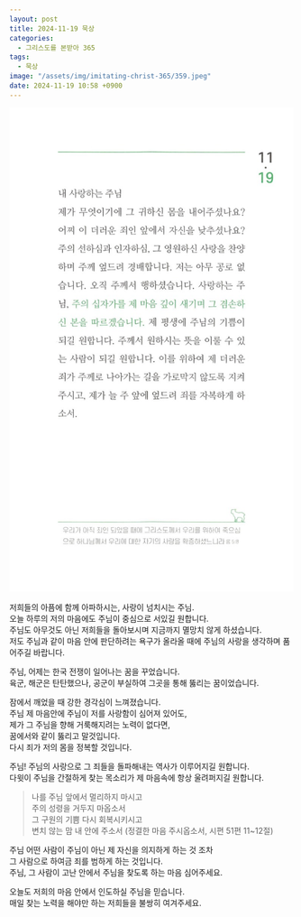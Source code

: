 ```yaml
---
layout: post
title: 2024-11-19 묵상
categories:
  - 그리스도를 본받아 365
tags:
  - 묵상
image: "/assets/img/imitating-christ-365/359.jpeg"
date: 2024-11-19 10:58 +0900
---
```


![image](/assets/img/imitating-christ-365/359.jpeg)

저희들의 아픔에 함께 아파하시는, 사랑이 넘치시는 주님.  
오늘 하루의 저의 마음에도 주님이 중심으로 서있길 원합니다.  
주님도 아무것도 아닌 저희들을 돌아보시며 지금까지 멸망치 않게 하셨습니다.  
저도 주님과 같이 마음 안에 판단하려는 욕구가 올라올 때에 주님의 사랑을 생각하며 품어주길 바랍니다.

주님, 어제는 한국 전쟁이 일어나는 꿈을 꾸었습니다.  
육군, 해군은 탄탄했으나, 공군이 부실하여 그곳을 통해 뚫리는 꿈이었습니다.

잠에서 깨었을 때 강한 경각심이 느껴졌습니다.  
주님 제 마음안에 주님이 저를 사랑함이 심어져 있어도,  
제가 그 주님을 향해 거룩해지려는 노력이 없다면,  
꿈에서와 같이 뚫리고 말것입니다.  
다시 죄가 저의 몸을 정복할 것입니다.

주님! 주님의 사랑으로 그 죄들을 돌파해내는 역사가 이루어지길 원합니다.  
다윗이 주님을 간절하게 찾는 목소리가 제 마음속에 항상 울려퍼지길 원합니다.

> 나를 주님 앞에서 멀리하지 마시고  
> 주의 성령을 거두지 마옵소서  
> 그 구원의 기쁨 다시 회복시키시고  
> 변치 않는 맘 내 안에 주소서
> (정결한 마음 주시옵소서, 시편 51편 11~12절)

주님 어떤 사람이 주님이 아닌 제 자신을 의지하게 하는 것 조차  
그 사람으로 하여금 죄를 범하게 하는 것입니다.  
주님, 그 사람이 고난 안에서 주님을 찾도록 하는 마음 심어주세요.

오늘도 저희의 마음 안에서 인도하실 주님을 믿습니다.  
매일 찾는 노력을 해야만 하는 저희들을 불쌍히 여겨주세요.
